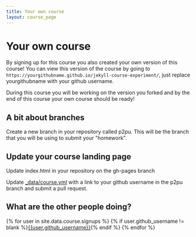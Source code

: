 ```yaml
---
title: Your own course
layout: course_page
---
```

# Your own course

By signing up for this course you also created your own version of this course! You can view this version of the course by going to `https://yourgithubname.github.io/jekyll-course-experiment/`, just replace yourgithubname with your github username.

During this course you will be working on the version you forked and by the end of this course your own course should be ready!

## A bit about branches

Create a new branch in your repository called p2pu. This will be the branch that you will be using to submit your "homework".

## Update your course landing page

Update index.html in your repository on the gh-pages branch

Update [_data/course.yml]({{site.github.repository_url}}/edit/gh-pages/_data/course.yml) with a link to your github username in the p2pu branch and submit a pull request.

## What are the other people doing?

{% for user in site.data.course.signups %}
  {% if user.github_username != blank %}[{{user.github_username}}](http://{{user.github_username}}.github.io/jekyll-course-experiment/){% endif %}
{% endfor %}

